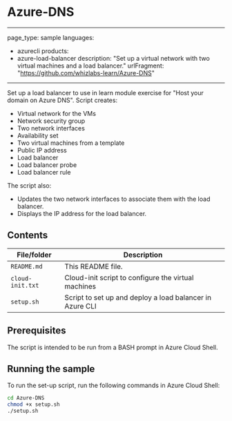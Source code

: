 # Azure-DNS
---
page_type: sample
languages:
- azurecli
products:
- azure-load-balancer
description: "Set up a virtual network with two virtual machines and a load balancer."
urlFragment: "https://github.com/whizlabs-learn/Azure-DNS"
---

Set up a load balancer to use in learn module exercise for "Host your domain on Azure DNS". Script creates:
- Virtual network for the VMs
- Network security group
- Two network interfaces
- Availability set
- Two virtual machines from a template
- Public IP address
- Load balancer
- Load balancer probe
- Load balancer rule

The script also:
- Updates the two network interfaces to associate them with the load balancer.
- Displays the IP address for the load balancer.


## Contents


| File/folder       | Description                                |
|-------------------|--------------------------------------------|
| `README.md`       | This README file.                          |
|`cloud-init.txt`             |Cloud-init script to configure the virtual machines     |
|`setup.sh`             | Script to set up and deploy a load balancer in Azure CLI                        |

## Prerequisites

The script is intended to be run from a BASH prompt in Azure Cloud Shell.


## Running the sample

To run the set-up script, run the following commands in Azure Cloud Shell:

  ```bash
  cd Azure-DNS  
  chmod +x setup.sh  
  ./setup.sh
  ```

